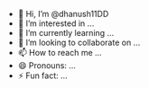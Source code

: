 - 👋 Hi, I’m @dhanush11DD
- 👀 I’m interested in ...
- 🌱 I’m currently learning ...
- 💞️ I’m looking to collaborate on ...
- 📫 How to reach me ...
- 😄 Pronouns: ...
- ⚡ Fun fact: ...

<!---
dhanush11DD/dhanush11DD is a ✨ special ✨ repository because its `README.md` (this file) appears on your GitHub profile.
You can click the Preview link to take a look at your changes.
--->
